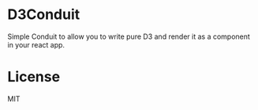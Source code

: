 # D3Conduit

Simple Conduit to allow you to write pure D3 and render it as a component in your react app.



# License

MIT